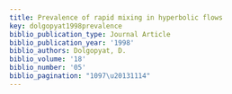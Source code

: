 ```yaml
---
title: Prevalence of rapid mixing in hyperbolic flows
key: dolgopyat1998prevalence
biblio_publication_type: Journal Article
biblio_publication_year: '1998'
biblio_authors: Dolgopyat, D.
biblio_volume: '18'
biblio_number: '05'
biblio_pagination: "1097\u20131114"
---
```


